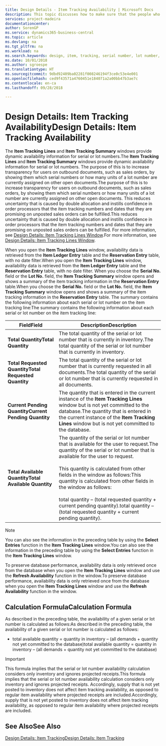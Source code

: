 ```yaml
---
title: Design Details - Item Tracking Availability | Microsoft Docs
description: This topic discusses how to make sure that the people who process orders can rely on the availability of serial or lot numbers.
services: project-madeira
documentationcenter: 
author: SorenGP
ms.service: dynamics365-business-central
ms.topic: article
ms.devlang: na
ms.tgt_pltfrm: na
ms.workload: na
ms.search.keywords: design, item, tracking, serial number, lot number, outbound documents
ms.date: 10/01/2018
ms.author: sgroespe
ms.translationtype: HT
ms.sourcegitcommit: 9dbd92409ba02281f008246194f3ce0c53e4e001
ms.openlocfilehash: ced9f43571a4760451e184071a2a00bb47b3ae7c
ms.contentlocale: en-ca
ms.lasthandoff: 09/28/2018

---
```

# <a name="design-details-item-tracking-availability"></a><span data-ttu-id="c6385-103">Design Details: Item Tracking Availability</span><span class="sxs-lookup"><span data-stu-id="c6385-103">Design Details: Item Tracking Availability</span></span>
<span data-ttu-id="c6385-104">The **Item Tracking Lines** and **Item Tracking Summary** windows provide dynamic availability information for serial or lot numbers.</span><span class="sxs-lookup"><span data-stu-id="c6385-104">The **Item Tracking Lines** and **Item Tracking Summary** windows provide dynamic availability information for serial or lot numbers.</span></span> <span data-ttu-id="c6385-105">The purpose of this is to increase transparency for users on outbound documents, such as sales orders, by showing them which serial numbers or how many units of a lot number are currently assigned on other open documents.</span><span class="sxs-lookup"><span data-stu-id="c6385-105">The purpose of this is to increase transparency for users on outbound documents, such as sales orders, by showing them which serial numbers or how many units of a lot number are currently assigned on other open documents.</span></span> <span data-ttu-id="c6385-106">This reduces uncertainty that is caused by double allocation and instills confidence in order processors that the item tracking numbers and dates that they are promising on unposted sales orders can be fulfilled.</span><span class="sxs-lookup"><span data-stu-id="c6385-106">This reduces uncertainty that is caused by double allocation and instills confidence in order processors that the item tracking numbers and dates that they are promising on unposted sales orders can be fulfilled.</span></span> <span data-ttu-id="c6385-107">For more information, see [Design Details: Item Tracking Lines Window](design-details-item-tracking-lines-window.md).</span><span class="sxs-lookup"><span data-stu-id="c6385-107">For more information, see [Design Details: Item Tracking Lines Window](design-details-item-tracking-lines-window.md).</span></span>  
  
<span data-ttu-id="c6385-108">When you open the **Item Tracking Lines** window, availability data is retrieved from the **Item Ledger Entry** table and the **Reservation Entry** table, with no date filter.</span><span class="sxs-lookup"><span data-stu-id="c6385-108">When you open the **Item Tracking Lines** window, availability data is retrieved from the **Item Ledger Entry** table and the **Reservation Entry** table, with no date filter.</span></span> <span data-ttu-id="c6385-109">When you choose the **Serial No.** field or the **Lot No.** field, the **Item Tracking Summary** window opens and shows a summary of the item tracking information in the **Reservation Entry** table.</span><span class="sxs-lookup"><span data-stu-id="c6385-109">When you choose the **Serial No.** field or the **Lot No.** field, the **Item Tracking Summary** window opens and shows a summary of the item tracking information in the **Reservation Entry** table.</span></span> <span data-ttu-id="c6385-110">The summary contains the following information about each serial or lot number on the item tracking line:</span><span class="sxs-lookup"><span data-stu-id="c6385-110">The summary contains the following information about each serial or lot number on the item tracking line:</span></span>  
  
|<span data-ttu-id="c6385-111">Field</span><span class="sxs-lookup"><span data-stu-id="c6385-111">Field</span></span>|<span data-ttu-id="c6385-112">Description</span><span class="sxs-lookup"><span data-stu-id="c6385-112">Description</span></span>|  
|---------------------------------|---------------------------------------|  
|<span data-ttu-id="c6385-113">**Total Quantity**</span><span class="sxs-lookup"><span data-stu-id="c6385-113">**Total Quantity**</span></span>|<span data-ttu-id="c6385-114">The total quantity of the serial or lot number that is currently in inventory.</span><span class="sxs-lookup"><span data-stu-id="c6385-114">The total quantity of the serial or lot number that is currently in inventory.</span></span>|  
|<span data-ttu-id="c6385-115">**Total Requested Quantity**</span><span class="sxs-lookup"><span data-stu-id="c6385-115">**Total Requested Quantity**</span></span>|<span data-ttu-id="c6385-116">The total quantity of the serial or lot number that is currently requested in all documents.</span><span class="sxs-lookup"><span data-stu-id="c6385-116">The total quantity of the serial or lot number that is currently requested in all documents.</span></span>|  
|<span data-ttu-id="c6385-117">**Current Pending Quantity**</span><span class="sxs-lookup"><span data-stu-id="c6385-117">**Current Pending Quantity**</span></span>|<span data-ttu-id="c6385-118">The quantity that is entered in the current instance of the **Item Tracking Lines** window but is not yet committed to the database.</span><span class="sxs-lookup"><span data-stu-id="c6385-118">The quantity that is entered in the current instance of the **Item Tracking Lines** window but is not yet committed to the database.</span></span>|  
|<span data-ttu-id="c6385-119">**Total Available Quantity**</span><span class="sxs-lookup"><span data-stu-id="c6385-119">**Total Available Quantity**</span></span>|<span data-ttu-id="c6385-120">The quantity of the serial or lot number that is available for the user to request.</span><span class="sxs-lookup"><span data-stu-id="c6385-120">The quantity of the serial or lot number that is available for the user to request.</span></span><br /><br /> <span data-ttu-id="c6385-121">This quantity is calculated from other fields in the window as follows:</span><span class="sxs-lookup"><span data-stu-id="c6385-121">This quantity is calculated from other fields in the window as follows:</span></span><br /><br /> <span data-ttu-id="c6385-122">total quantity – (total requested quantity + current pending quantity).</span><span class="sxs-lookup"><span data-stu-id="c6385-122">total quantity – (total requested quantity + current pending quantity).</span></span>|  
  
> [!NOTE]  
>  <span data-ttu-id="c6385-123">You can also see the information in the preceding table by using the **Select Entries** function in the **Item Tracking Lines** window.</span><span class="sxs-lookup"><span data-stu-id="c6385-123">You can also see the information in the preceding table by using the **Select Entries** function in the **Item Tracking Lines** window.</span></span>  
  
<span data-ttu-id="c6385-124">To preserve database performance, availability data is only retrieved once from the database when you open the **Item Tracking Lines** window and use the **Refresh Availability** function in the window.</span><span class="sxs-lookup"><span data-stu-id="c6385-124">To preserve database performance, availability data is only retrieved once from the database when you open the **Item Tracking Lines** window and use the **Refresh Availability** function in the window.</span></span>  
  
## <a name="calculation-formula"></a><span data-ttu-id="c6385-125">Calculation Formula</span><span class="sxs-lookup"><span data-stu-id="c6385-125">Calculation Formula</span></span>  
<span data-ttu-id="c6385-126">As described in the preceding table, the availability of a given serial or lot number is calculated as follows:</span><span class="sxs-lookup"><span data-stu-id="c6385-126">As described in the preceding table, the availability of a given serial or lot number is calculated as follows:</span></span>  
  
* <span data-ttu-id="c6385-127">total available quantity = quantity in inventory – (all demands + quantity not yet committed to the database)</span><span class="sxs-lookup"><span data-stu-id="c6385-127">total available quantity = quantity in inventory – (all demands + quantity not yet committed to the database)</span></span>  
  
> [!IMPORTANT]  
>  <span data-ttu-id="c6385-128">This formula implies that the serial or lot number availability calculation considers only inventory and ignores projected receipts.</span><span class="sxs-lookup"><span data-stu-id="c6385-128">This formula implies that the serial or lot number availability calculation considers only inventory and ignores projected receipts.</span></span> <span data-ttu-id="c6385-129">Accordingly, supply that is not yet posted to inventory does not affect item tracking availability, as opposed to regular item availability where projected receipts are included.</span><span class="sxs-lookup"><span data-stu-id="c6385-129">Accordingly, supply that is not yet posted to inventory does not affect item tracking availability, as opposed to regular item availability where projected receipts are included.</span></span>  
  
## <a name="see-also"></a><span data-ttu-id="c6385-130">See Also</span><span class="sxs-lookup"><span data-stu-id="c6385-130">See Also</span></span>  
[<span data-ttu-id="c6385-131">Design Details: Item Tracking</span><span class="sxs-lookup"><span data-stu-id="c6385-131">Design Details: Item Tracking</span></span>](design-details-item-tracking.md)
